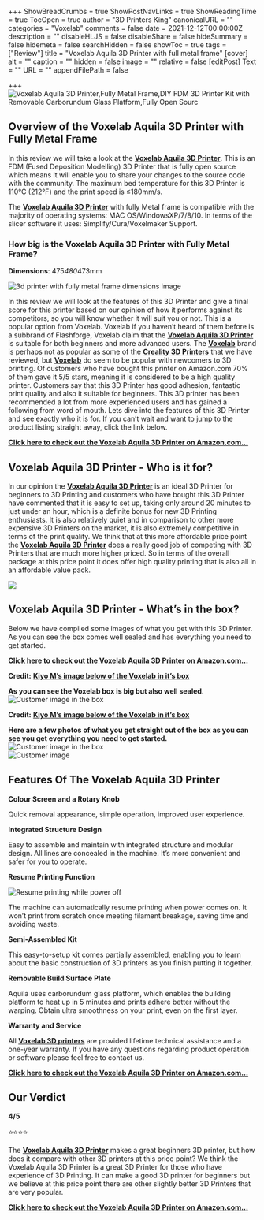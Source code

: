 +++
ShowBreadCrumbs = true
ShowPostNavLinks = true
ShowReadingTime = true
TocOpen = true
author = "3D Printers King"
canonicalURL = ""
categories = "Voxelab"
comments = false
date = 2021-12-12T00:00:00Z
description = ""
disableHLJS = false
disableShare = false
hideSummary = false
hidemeta = false
searchHidden = false
showToc = true
tags = ["Review"]
title = "Voxelab Aquila 3D Printer with full metal frame"
[cover]
alt = ""
caption = ""
hidden = false
image = ""
relative = false
[editPost]
Text = ""
URL = ""
appendFilePath = false

+++
![Voxelab Aquila 3D Printer,Fully Metal Frame,DIY FDM 3D Printer Kit with Removable Carborundum Glass Platform,Fully Open Sourc](https://images-na.ssl-images-amazon.com/images/I/51wBPkGcqPS._AC_UL604_SR604,400_.jpg)

## Overview of the Voxelab Aquila 3D Printer with Fully Metal Frame

In this review we will take a look at the [**Voxelab Aquila 3D Printer**](https://www.amazon.com/gp/product/B08KZDQVVM/ref=as_li_tl?ie=UTF8&tag=3dprintersking-20&camp=1789&creative=9325&linkCode=as2&creativeASIN=B08KZDQVVM&linkId=43ce6f670281deb1ec293f8903aa52f0).  This is an FDM (Fused Deposition Modelling) 3D Printer that is fully open source which means it will enable you to share your changes to the source code with the community.  The maximum bed temperature for this 3D Printer is 110°C (212°F) and the print speed is ≤180mm/s.  

The [**Voxelab Aquila 3D Printer**](https://www.amazon.com/gp/product/B08KZDQVVM/ref=as_li_tl?ie=UTF8&tag=3dprintersking-20&camp=1789&creative=9325&linkCode=as2&creativeASIN=B08KZDQVVM&linkId=43ce6f670281deb1ec293f8903aa52f0) with fully Metal frame is compatible with the majority of operating systems: MAC OS/WindowsXP/7/8/10.  In terms of the slicer software it uses: Simplify/Cura/Voxelmaker Support.

### How big is the Voxelab Aquila 3D Printer with Fully Metal Frame?

**Dimensions**: 475*480*473mm

![3d printer with fully metal frame dimensions image](/uploads/e2bdb9c1-b551-429a-bd7f-e76ef2791e5a.jpeg "3d printer with fully metal frame dimensions image")

In this review we will look at the features of this 3D Printer and give a final score for this printer based on our opinion of how it performs against its competitors, so you will know whether it will suit you or not.  This is a popular option from Voxelab.  Voxelab if you haven’t heard of them before is a subbrand of Flashforge, Voxelab claim that the [**Voxelab Aquila 3D Printer**](https://www.amazon.com/gp/product/B08KZDQVVM/ref=as_li_tl?ie=UTF8&tag=3dprintersking-20&camp=1789&creative=9325&linkCode=as2&creativeASIN=B08KZDQVVM&linkId=43ce6f670281deb1ec293f8903aa52f0) is suitable for both beginners and more advanced users.  The [**Voxelab**](/categories/voxelab) brand is perhaps not as popular as some of the [**Creality 3D Printers**](/categories/creality) that we have reviewed, but [**Voxelab**](/categories/voxelab) do seem to be popular with newcomers to 3D printing.  Of customers who have bought this printer on Amazon.com 70% of them gave it 5/5 stars, meaning it is considered to be a high quality printer.  Customers say that this 3D Printer has good adhesion, fantastic print quality and also it suitable for beginners.  This 3D printer has been recommended a lot from more experienced users and has gained a following from word of mouth.  Lets dive into the features of this 3D Printer and see exactly who it is for.  If you can’t wait and want to jump to the product listing straight away, click the link below.

[**Click here to check out the Voxelab Aquila 3D Printer on Amazon.com…**](https://www.amazon.com/gp/product/B08KZDQVVM/ref=as_li_tl?ie=UTF8&tag=3dprintersking-20&camp=1789&creative=9325&linkCode=as2&creativeASIN=B08KZDQVVM&linkId=43ce6f670281deb1ec293f8903aa52f0)

## Voxelab Aquila 3D Printer - Who is it for?

In our opinion the [**Voxelab Aquila 3D Printer**](https://www.amazon.com/gp/product/B08KZDQVVM/ref=as_li_tl?ie=UTF8&tag=3dprintersking-20&camp=1789&creative=9325&linkCode=as2&creativeASIN=B08KZDQVVM&linkId=43ce6f670281deb1ec293f8903aa52f0) is an ideal 3D Printer for beginners to 3D Printing and customers who have bought this 3D Printer have commented that it is easy to set up, taking only around 20 minutes to just under an hour, which is a definite bonus for new 3D Printing enthusiasts.  It is also relatively quiet and in comparison to other more expensive 3D Printers on the market, it is also extremely competitive in terms of the print quality.  We think that at this more affordable price point the [**Voxelab Aquila 3D Printer**](https://www.amazon.com/gp/product/B08KZDQVVM/ref=as_li_tl?ie=UTF8&tag=3dprintersking-20&camp=1789&creative=9325&linkCode=as2&creativeASIN=B08KZDQVVM&linkId=43ce6f670281deb1ec293f8903aa52f0) does a really good job of competing with 3D Printers that are much more higher priced.  So in terms of the overall package at this price point it does offer high quality printing that is also all in an affordable value pack.

![](/uploads/e0f0a9da-501d-424b-805c-f97c90e15f98.png)

## Voxelab Aquila 3D Printer - What’s in the box?

Below we have compiled some images of what you get with this 3D Printer.  As you can see the box comes well sealed and has everything you need to get started.

[**Click here to check out the Voxelab Aquila 3D Printer on Amazon.com…**](https://www.amazon.com/gp/product/B08KZDQVVM/ref=as_li_tl?ie=UTF8&tag=3dprintersking-20&camp=1789&creative=9325&linkCode=as2&creativeASIN=B08KZDQVVM&linkId=43ce6f670281deb1ec293f8903aa52f0)

**Credit:** [**Kiyo M’s image below of the Voxelab in it’s box**](https://www.amazon.com/gp/customer-reviews/RPZMR0ULCMRRD/)

**As you can see the Voxelab box is big but also well sealed.**  
![Customer image in the box](https://images-na.ssl-images-amazon.com/images/I/81sRzWLHy5L._SL1600_.jpg)

**Credit:** [**Kiyo M’s image below of the Voxelab in it’s box**](https://www.amazon.com/gp/customer-reviews/RPZMR0ULCMRRD/)

**Here are a few photos of what you get straight out of the box as you can see you get everything you need to get started.**  
![Customer image in the box](https://images-na.ssl-images-amazon.com/images/I/81nW424KWBL._SL1600_.jpg)  
![Customer image](https://images-na.ssl-images-amazon.com/images/I/818lcRIiMlL._SL1600_.jpg)

## Features Of The Voxelab Aquila 3D Printer

**Colour Screen and a Rotary Knob**

Quick removal appearance, simple operation, improved user experience.

**Integrated Structure Design**

Easy to assemble and maintain with integrated structure and modular design. All lines are concealed in the machine. It’s more convenient and safer for you to operate.

**Resume Printing Function**

![Resume printing while power off](/uploads/4ec58ba7-fa31-44b2-a59d-cfefc36cc9b3.jpeg "Resume printing while power off")

The machine can automatically resume printing when power comes on. It won’t print from scratch once meeting filament breakage, saving time and avoiding waste.

**Semi-Assembled Kit**

This easy-to-setup kit comes partially assembled, enabling you to learn about the basic construction of 3D printers as you finish putting it together.

**Removable Build Surface Plate**

Aquila uses carborundum glass platform, which enables the building platform to heat up in 5 minutes and prints adhere better without the warping. Obtain ultra smoothness on your print, even on the first layer.

**Warranty and Service**

All [**Voxelab 3D printers**](/categories/voxelab) are provided lifetime technical assistance and a one-year warranty. If you have any questions regarding product operation or software please feel free to contact us.

[**Click here to check out the Voxelab Aquila 3D Printer on Amazon.com…**](https://www.amazon.com/gp/product/B08KZDQVVM/ref=as_li_tl?ie=UTF8&tag=3dprintersking-20&camp=1789&creative=9325&linkCode=as2&creativeASIN=B08KZDQVVM&linkId=43ce6f670281deb1ec293f8903aa52f0)

## Our Verdict

**4/5**

⭐⭐⭐⭐

The [**Voxelab Aquila 3D Printer**](https://www.amazon.com/gp/product/B08KZDQVVM/ref=as_li_tl?ie=UTF8&tag=3dprintersking-20&camp=1789&creative=9325&linkCode=as2&creativeASIN=B08KZDQVVM&linkId=43ce6f670281deb1ec293f8903aa52f0) makes a great beginners 3D printer, but how does it compare with other 3D printers at this price point?  We think the Voxelab Aquila 3D Printer is a great 3D Printer for those who have experience of 3D Printing. It can make a good 3D printer for beginners but we believe at this price point there are other slightly better 3D Printers that are very popular.

[**Click here to check out the Voxelab Aquila 3D Printer on Amazon.com…**](https://www.amazon.com/gp/product/B08KZDQVVM/ref=as_li_tl?ie=UTF8&tag=3dprintersking-20&camp=1789&creative=9325&linkCode=as2&creativeASIN=B08KZDQVVM&linkId=43ce6f670281deb1ec293f8903aa52f0)